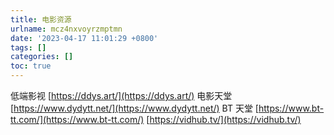 ```yaml
---
title: 电影资源
urlname: mcz4nxvoyrzmptmn
date: '2023-04-17 11:01:29 +0800'
tags: []
categories: []
toc: true
---
```


低端影视 [https://ddys.art/](https://ddys.art/)
电影天堂 [https://www.dydytt.net/](https://www.dydytt.net/)
BT 天堂 [https://www.bt-tt.com/](https://www.bt-tt.com/)
[https://vidhub.tv/](https://vidhub.tv/)
